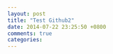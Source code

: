 ```yaml
---
layout: post
title: "Test Github2"
date: 2014-07-22 23:25:50 +0800
comments: true
categories: 
---
```

